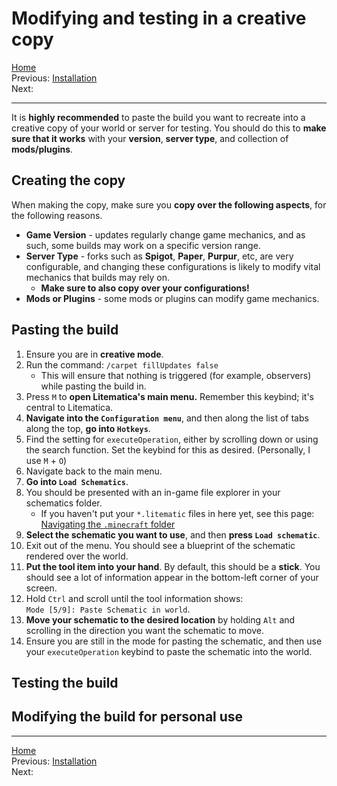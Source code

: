 # Modifying and testing in a creative copy

[Home](../home.md)\
Previous: [Installation](installation.md)\
Next: []()

---

It is **highly recommended** to paste the build you want to recreate into a creative copy of your world or server for testing. You should do this to **make sure that it works** with your **version**, **server type**, and collection of **mods/plugins**.

## Creating the copy
When making the copy, make sure you **copy over the following aspects**, for the following reasons.
- **Game Version** - updates regularly change game mechanics, and as such, some builds may work on a specific version range.
- **Server Type** - forks such as **Spigot**, **Paper**, **Purpur**, etc, are very configurable, and changing these configurations is likely to modify vital mechanics that builds may rely on.
  - **Make sure to also copy over your configurations!**
- **Mods or Plugins** - some mods or plugins can modify game mechanics.

## Pasting the build
1. Ensure you are in **creative mode**.
2. Run the command: `/carpet fillUpdates false`
   - This will ensure that nothing is triggered (for example, observers) while pasting the build in.
3. Press `M` to **open Litematica's main menu.** Remember this keybind; it's central to Litematica.
4. **Navigate into the `Configuration menu`**, and then along the list of tabs along the top, **go into `Hotkeys`**.
5. Find the setting for `executeOperation`, either by scrolling down or using the search function. Set the keybind for this as desired. (Personally, I use `M` + `O`)
6. Navigate back to the main menu.
7. **Go into `Load Schematics`**.
8. You should be presented with an in-game file explorer in your schematics folder.
   - If you haven't put your `*.litematic` files in here yet, see this page: [Navigating the `.minecraft` folder](../auxiliary/navigating_minecraft_directory.md)
9. **Select the schematic you want to use**, and then **press `Load schematic`**.
10. Exit out of the menu. You should see a blueprint of the schematic rendered over the world. 
11. **Put the tool item into your hand**. By default, this should be a **stick**. You should see a lot of information appear in the bottom-left corner of your screen. 
12. Hold `Ctrl` and scroll until the tool information shows:\
`Mode [5/9]: Paste Schematic in world`. 
13. **Move your schematic to the desired location** by holding `Alt` and scrolling in the direction you want the schematic to move. 
14. Ensure you are still in the mode for pasting the schematic, and then use your `executeOperation` keybind to paste the schematic into the world.

## Testing the build

## Modifying the build for personal use

---

[Home](../home.md)\
Previous: [Installation](installation.md)\
Next: []()